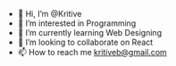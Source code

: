 - 👋 Hi, I’m @Kritive
- 👀 I’m interested in Programming
- 🌱 I’m currently learning Web Designing
- 💞️ I’m looking to collaborate on React
- 📫 How to reach me kritiveb@gmail.com

<!---
Kritive/Kritive is a ✨ special ✨ repository because its `README.md` (this file) appears on your GitHub profile.
You can click the Preview link to take a look at your changes.
--->
